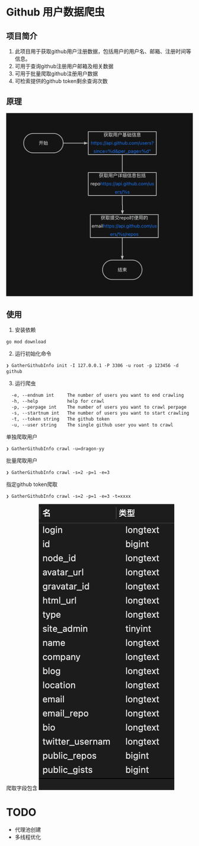 # Github 用户数据爬虫

## 项目简介
1. 此项目用于获取github用户注册数据，包括用户的用户名、邮箱、注册时间等信息。
2. 可用于查询github注册用户邮箱及相关数据
3. 可用于批量爬取github注册用户数据
4. 可检索提供的github token剩余查询次数

## 原理
![diagram.png](img%2Fdiagram.png)

## 使用
1. 安装依赖
```shell
go mod download
```
2. 运行初始化命令
```shell
❯ GatherGithubInfo init -I 127.0.0.1 -P 3306 -u root -p 123456 -d github
```

3. 运行爬虫
```shell
  -e, --endnum int     The number of users you want to end crawling
  -h, --help           help for crawl
  -p, --perpage int    The number of users you want to crawl perpage
  -s, --startnum int   The number of users you want to start crawling
  -t, --token string   The github token
  -u, --user string    The single github user you want to crawl
```
单独爬取用户
```shell
❯ GatherGithubInfo crawl -u=dragon-yy  
```
批量爬取用户
```shell
❯ GatherGithubInfo crawl -s=2 -p=1 -e=3
```
指定github token爬取
```shell
❯ GatherGithubInfo crawl -s=2 -p=1 -e=3 -t=xxxx
```

爬取字段包含
![img.png](img/img.png)

# TODO

 - 代理池创建 
 - 多线程优化

